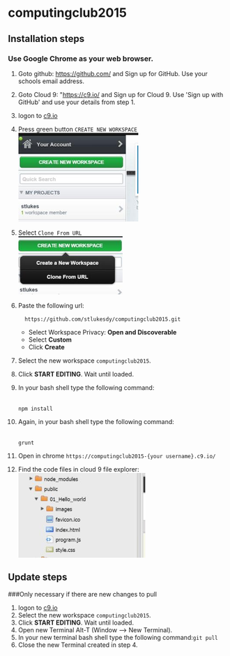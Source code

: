# computingclub2015

## Installation steps

### Use Google Chrome as your web browser.

1. Goto github: https://github.com/ and Sign up for GitHub. Use your schools email address.
2. Goto Cloud 9: "https://c9.io/ and Sign up for Cloud 9. Use 'Sign up with GitHub' and use your details from step 1.
3. logon to <a href="https://c9.io" target="_blank">c9.io</a>
4. Press green button `CREATE NEW WORKSPACE`<br />
![Create new workspce](public/images/001.jpeg)
5. Select `Clone From URL`<br />
  ![Create new workspce](public/images/002.jpeg)<br />
6. Paste the following url: 
    ```
      https://github.com/stlukesdy/computingclub2015.git
    ```

    - Select Workspace Privacy: **Open and Discoverable**<br />
    - Select **Custom**<br />
    - Click **Create**<br />


7. Select the new workspace `computingclub2015`.
8. Click **START EDITING**. Wait until loaded.
9. In your bash shell type the following command:<br /><br />
    ```
    npm install
    ```
10. Again, in your bash shell type the following command:<br /><br />
    ```
    grunt
    ```

11. Open in chrome `https://computingclub2015-{your username}.c9.io/`
12. Find the code files in cloud 9 file explorer:<br />
![Create new workspce](public/images/004.jpeg)


## Update steps

###Only necessary if there are new changes to pull

1. logon to <a href="https://c9.io" target="_blank">c9.io</a>
2. Select the new workspace `computingclub2015`.
3. Click **START EDITING**. Wait until loaded.
4. Open new Terminal Alt-T (Window --> New Terminal).
5. In your new terminal bash shell type the following command:`git pull`
6. Close the new Terminal created in step 4.
